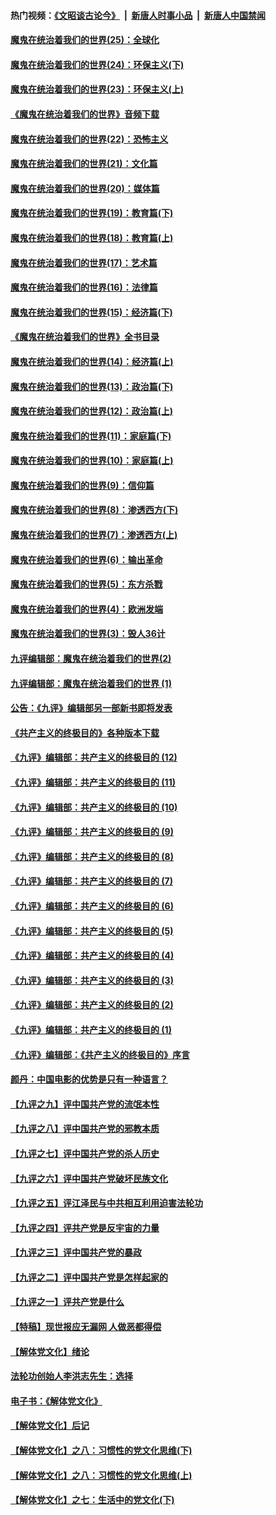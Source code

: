 #### 热门视频：[《文昭谈古论今》](https://github.com/gfw-breaker/wenzhao/blob/master/README.md?t=10180333) &nbsp;|&nbsp; [新唐人时事小品](https://github.com/gfw-breaker/ntdtv-comedy/blob/master/README.md?t=10180333) &nbsp;|&nbsp; [新唐人中国禁闻](https://github.com/gfw-breaker/ntdtv-news/blob/master/README.md?t=10180333)

#### [魔鬼在统治着我们的世界(25)：全球化](../pages/nsc422/n10788205.md?t=10180333) 

#### [魔鬼在统治着我们的世界(24)：环保主义(下)](../pages/nsc422/n10695307.md?t=10180333) 

#### [魔鬼在统治着我们的世界(23)：环保主义(上)](../pages/nsc422/n10688613.md?t=10180333) 

#### [《魔鬼在统治着我们的世界》音频下载](../pages/nsc422/n10635553.md?t=10180333) 

#### [魔鬼在统治着我们的世界(22)：恐怖主义](../pages/nsc422/n10614727.md?t=10180333) 

#### [魔鬼在统治着我们的世界(21)：文化篇](../pages/nsc422/n10597706.md?t=10180333) 

#### [魔鬼在统治着我们的世界(20)：媒体篇](../pages/nsc422/n10586579.md?t=10180333) 

#### [魔鬼在统治着我们的世界(19)：教育篇(下)](../pages/nsc422/n10564808.md?t=10180333) 

#### [魔鬼在统治着我们的世界(18)：教育篇(上)](../pages/nsc422/n10526970.md?t=10180333) 

#### [魔鬼在统治着我们的世界(17)：艺术篇](../pages/nsc422/n10499093.md?t=10180333) 

#### [魔鬼在统治着我们的世界(16)：法律篇](../pages/nsc422/n10485969.md?t=10180333) 

#### [魔鬼在统治着我们的世界(15)：经济篇(下)](../pages/nsc422/n10469975.md?t=10180333) 

#### [《魔鬼在统治着我们的世界》全书目录](../pages/nsc422/n10464261.md?t=10180333) 

#### [魔鬼在统治着我们的世界(14)：经济篇(上)](../pages/nsc422/n10457370.md?t=10180333) 

#### [魔鬼在统治着我们的世界(13)：政治篇(下)](../pages/nsc422/n10448270.md?t=10180333) 

#### [魔鬼在统治着我们的世界(12)：政治篇(上)](../pages/nsc422/n10444576.md?t=10180333) 

#### [魔鬼在统治着我们的世界(11)：家庭篇(下)](../pages/nsc422/n10440961.md?t=10180333) 

#### [魔鬼在统治着我们的世界(10)：家庭篇(上)](../pages/nsc422/n10435448.md?t=10180333) 

#### [魔鬼在统治着我们的世界(9)：信仰篇](../pages/nsc422/n10432159.md?t=10180333) 

#### [魔鬼在统治着我们的世界(8)：渗透西方(下)](../pages/nsc422/n10429603.md?t=10180333) 

#### [魔鬼在统治着我们的世界(7)：渗透西方(上)](../pages/nsc422/n10426013.md?t=10180333) 

#### [魔鬼在统治着我们的世界(6)：输出革命](../pages/nsc422/n10421536.md?t=10180333) 

#### [魔鬼在统治着我们的世界(5)：东方杀戮](../pages/nsc422/n10417707.md?t=10180333) 

#### [魔鬼在统治着我们的世界(4)：欧洲发端](../pages/nsc422/n10414890.md?t=10180333) 

#### [魔鬼在统治着我们的世界(3)：毁人36计](../pages/nsc422/n10411583.md?t=10180333) 

#### [九评编辑部：魔鬼在统治着我们的世界(2)](../pages/nsc422/n10410036.md?t=10180333) 

#### [九评编辑部：魔鬼在统治着我们的世界 (1)](../pages/nsc422/n10406825.md?t=10180333) 

#### [公告：《九评》编辑部另一部新书即将发表](../pages/nsc422/n10405104.md?t=10180333) 

#### [《共产主义的终极目的》各种版本下载](../pages/nsc422/n10022138.md?t=10180333) 

#### [《九评》编辑部：共产主义的终极目的 (12)](../pages/nsc422/n9933272.md?t=10180333) 

#### [《九评》编辑部：共产主义的终极目的 (11)](../pages/nsc422/n9924973.md?t=10180333) 

#### [《九评》编辑部：共产主义的终极目的 (10)](../pages/nsc422/n9920883.md?t=10180333) 

#### [《九评》编辑部：共产主义的终极目的 (9)](../pages/nsc422/n9916363.md?t=10180333) 

#### [《九评》编辑部：共产主义的终极目的 (8)](../pages/nsc422/n9912488.md?t=10180333) 

#### [《九评》编辑部：共产主义的终极目的 (7)](../pages/nsc422/n9901176.md?t=10180333) 

#### [《九评》编辑部：共产主义的终极目的 (6)](../pages/nsc422/n9899359.md?t=10180333) 

#### [《九评》编辑部：共产主义的终极目的 (5)](../pages/nsc422/n9893174.md?t=10180333) 

#### [《九评》编辑部：共产主义的终极目的 (4)](../pages/nsc422/n9891246.md?t=10180333) 

#### [《九评》编辑部：共产主义的终极目的 (3)](../pages/nsc422/n9879879.md?t=10180333) 

#### [《九评》编辑部：共产主义的终极目的 (2)](../pages/nsc422/n9876205.md?t=10180333) 

#### [《九评》编辑部：共产主义的终极目的 (1)](../pages/nsc422/n9865857.md?t=10180333) 

#### [《九评》编辑部：《共产主义的终极目的》序言](../pages/nsc422/n9862666.md?t=10180333) 

#### [颜丹：中国电影的优势是只有一种语言？](../pages/nsc422/n9583062.md?t=10180333) 

#### [【九评之九】评中国共产党的流氓本性](../pages/nsc422/n737542.md?t=10180333) 

#### [【九评之八】评中国共产党的邪教本质](../pages/nsc422/n735942.md?t=10180333) 

#### [【九评之七】评中国共产党的杀人历史](../pages/nsc422/n733806.md?t=10180333) 

#### [【九评之六】评中国共产党破坏民族文化](../pages/nsc422/n731667.md?t=10180333) 

#### [【九评之五】评江泽民与中共相互利用迫害法轮功](../pages/nsc422/n730058.md?t=10180333) 

#### [【九评之四】评共产党是反宇宙的力量](../pages/nsc422/n727814.md?t=10180333) 

#### [【九评之三】评中国共产党的暴政](../pages/nsc422/n725597.md?t=10180333) 

#### [【九评之二】评中国共产党是怎样起家的](../pages/nsc422/n723946.md?t=10180333) 

#### [【九评之一】评共产党是什么](../pages/nsc422/n722529.md?t=10180333) 

#### [【特稿】现世报应无漏网 人做恶都得偿](../pages/nsc422/n4215167.md?t=10180333) 

#### [【解体党文化】绪论](../pages/nsc422/n1449356.md?t=10180333) 

#### [法轮功创始人李洪志先生：选择](../pages/nsc422/n3580738.md?t=10180333) 

#### [电子书：《解体党文化》](../pages/nsc422/n1573484.md?t=10180333) 

#### [【解体党文化】后记](../pages/nsc422/n1531999.md?t=10180333) 

#### [【解体党文化】之八：习惯性的党文化思维(下)](../pages/nsc422/n1526477.md?t=10180333) 

#### [【解体党文化】之八：习惯性的党文化思维(上)](../pages/nsc422/n1520631.md?t=10180333) 

#### [【解体党文化】之七：生活中的党文化(下)](../pages/nsc422/n1513446.md?t=10180333) 

